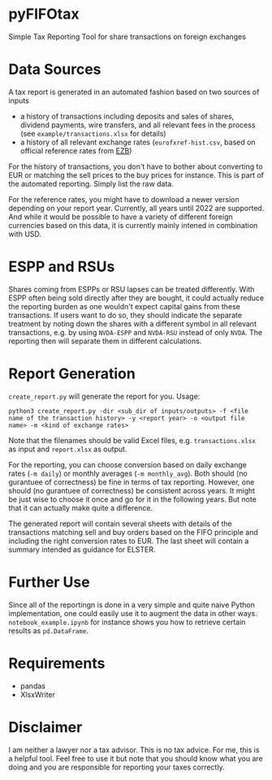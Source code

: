 # pyFIFOtax
Simple Tax Reporting Tool for share transactions on foreign exchanges

# Data Sources
A tax report is generated in an automated fashion based on two sources of inputs
- a history of transactions including deposits and sales of shares, dividend payments, wire transfers, and all relevant fees in the process (see `example/transactions.xlsx` for details)
- a history of all relevant exchange rates (`eurofxref-hist.csv`, based on official reference rates from [EZB](https://www.ecb.europa.eu/stats/policy_and_exchange_rates/euro_reference_exchange_rates/html/index.de.html))

For the history of transactions, you don't have to bother about converting to EUR or matching the sell prices to the buy prices for instance. This is part of the automated reporting. Simply list the raw data. 

For the reference rates, you might have to download a newer version depending on your report year. Currently, all years until 2022 are supported. And while it would be possible to have a variety of different foreign currencies based on this data, it is currently mainly intened in combination with USD.

# ESPP and RSUs
Shares coming from ESPPs or RSU lapses can be treated differently. With ESPP often being sold directly after they are bought, it could actually reduce the reporting burden as one wouldn't expect capital gains from these transactions. If users want to do so, they should indicate the separate treatment by noting down the shares with a different symbol in all relevant transactions, e.g. by using `NVDA-ESPP` and `NVDA-RSU` instead of only `NVDA`. The reporting then will separate them in different calculations. 

# Report Generation
`create_report.py` will generate the report for you. Usage:
```
python3 create_report.py -dir <sub_dir of inputs/outputs> -f <file name of the transaction history> -y <report year> -o <output file name> -m <kind of exchange rates>
```
Note that the filenames should be valid Excel files, e.g. `transactions.xlsx` as input and `report.xlsx` as output. 

For the reporting, you can choose conversion based on daily exchange rates (`-m daily`) or monthly averages (`-m monthly_avg`). Both should (no gurantuee of correctness) be fine in terms of tax reporting. However, one should (no gurantuee of correctness) be consistent across years. It might be just wise to choose it once and go for it in the following years. But note that it can actually make quite a difference.

The generated report will contain several sheets with details of the transactions matching sell and buy orders based on the FIFO principle and including the right conversion rates to EUR. The last sheet will contain a summary intended as guidance for ELSTER.

# Further Use
Since all of the reportingn is done in a very simple and quite naive Python implementation, one could easily use it to augment the data in other ways. `notebook_example.ipynb` for instance shows you how to retrieve certain results as `pd.DataFrame`.

# Requirements
- pandas
- XlsxWriter

# Disclaimer
I am neither a lawyer nor a tax advisor. This is no tax advice. For me, this is a helpful tool. Feel free to use it but note that you should know what you are doing and you are responsible for reporting your taxes correctly.
